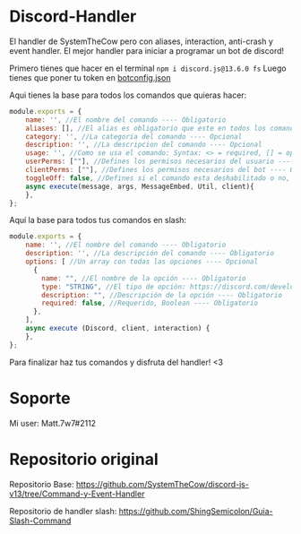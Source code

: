 # Discord-Handler
El handler de SystemTheCow pero con aliases, interaction, anti-crash y event handler. El mejor handler para iniciar a programar un bot de discord!

Primero tienes que hacer en el terminal ``npm i discord.js@13.6.0 fs``
Luego tienes que poner tu token en [botconfig.json](./src/public/botconfig.json)

Aqui tienes la base para todos los comandos que quieras hacer:

```js
module.exports = {
    name: '', //El nombre del comando ---- Obligatorio
    aliases: [], //El alias es obligatorio que este en todos los comandos, si no se va a usar se sacan las " ---- Obligatorio
    category: '', //La categoria del comando ---- Opcional
    description: '', //La descripcion del comando ---- Opcional
    usage: '', //Como se usa el comando: Syntax: <> = required, [] = optional ---- Opcional
    userPerms: [""], //Defines los permisos necesarios del usuario ---- Opcional
    clientPerms: [""], //Defines los permisos necesarios del bot ---- Opcional
    toggleOff: false, //Defines si el comando esta deshabilitado o no, default false ---- Optional
    async execute(message, args, MessageEmbed, Util, client){
    },
};
```

Aquí la base para todos tus comandos en slash:
```js
module.exports = {
    name: '', //El nombre del comando ---- Obligatorio
    description: '', //La descripción del comando ---- Obligatorio
    options: [ //Un array con todas las opciones ---- Opcional
      {
        name: "", //El nombre de la opción ---- Obligatorio
        type: "STRING", //El tipo de opción: https://discord.com/developers/docs/interactions/application-commands#application-command-object-application-command-option-type ---- Obligatorio
        description: "", //Descripción de la opción ---- Obligatorio
        required: false, //Requerido, Boolean ---- Obligatorio
      },
    ],
    async execute (Discord, client, interaction) {
    },
};
```

Para finalizar haz tus comandos y disfruta del handler! <3

# Soporte
Mi user: Matt.7w7#2112

# Repositorio original
Repositorio Base:
https://github.com/SystemTheCow/discord-js-v13/tree/Command-y-Event-Handler

Repositorio de handler slash:
https://github.com/ShingSemicolon/Guia-Slash-Command
